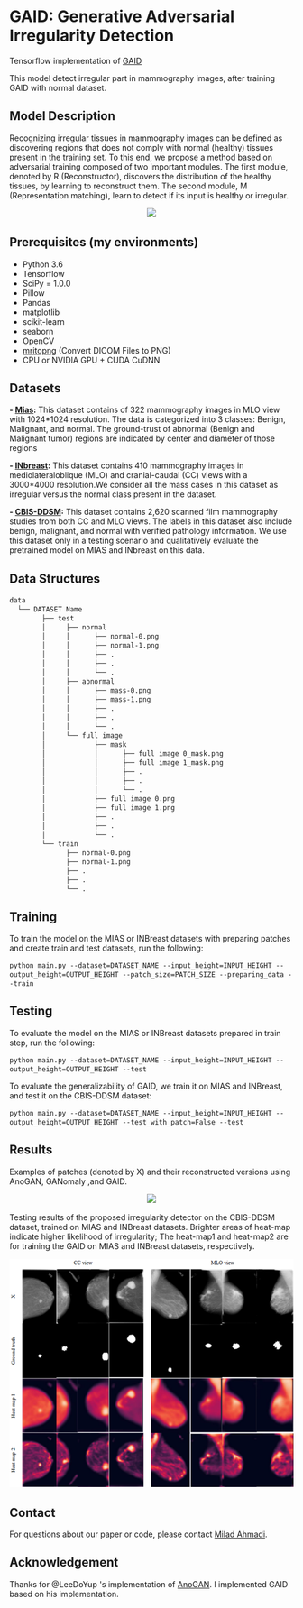 # GAID: Generative Adversarial Irregularity Detection

Tensorflow implementation of [GAID](https://link.springer.com/chapter/10.1007/978-3-030-32281-6_10)

This model detect irregular part in mammography images, after training GAID with normal dataset.

## Model Description

Recognizing irregular tissues in mammography images can be defined as discovering regions that does not comply with normal (healthy) tissues present in the training set. To this end, we propose a method based on adversarial training composed of two important modules. The first module, denoted by R (Reconstructor), discovers the distribution of the healthy tissues, by learning to reconstruct them. The second module, M (Representation matching), learn to detect if its input is healthy or irregular.

<p align="center">
  <img src="https://github.com/milad-ahmadi/GAID/blob/master/images/R%2BM.PNG">
</p>


## Prerequisites (my environments)
- Python 3.6
- Tensorflow 
- SciPy = 1.0.0
- Pillow
- Pandas 
- matplotlib
- scikit-learn
- seaborn
- OpenCV
- [mritopng](https://github.com/danishm/mritopng) (Convert DICOM Files to PNG)
- CPU or NVIDIA GPU + CUDA CuDNN

## Datasets

**- [Mias](http://peipa.essex.ac.uk/info/mias.html):** This dataset contains of 322 mammography images in MLO view with 1024*1024 resolution. The data is categorized into 3 classes: Benign, Malignant, and normal. The ground-trust of abnormal (Benign and Malignant tumor) regions are indicated by center and diameter of those regions

**- [INbreast](https://www.ncbi.nlm.nih.gov/pubmed/22078258):** This dataset contains 410 mammography images in mediolateraloblique
(MLO) and cranial-caudal (CC) views with a 3000*4000 resolution.We consider all the mass cases in this dataset as irregular versus the normal class present in the dataset.

**- [CBIS-DDSM](https://wiki.cancerimagingarchive.net/display/Public/CBIS-DDSM#fa7d4f2e58a64fbaaab671105caa85f4):** This dataset contains 2,620 scanned film mammography studies from both CC and MLO views. The labels in this dataset also include benign, malignant, and normal with verified pathology information. We use this dataset only in a testing scenario and qualitatively evaluate the pretrained model on MIAS and INbreast on this data.

## Data Structures
   
```
data 
  └── DATASET Name
        ├── test
        │     ├── normal
        │     │      ├── normal-0.png
        │     │      ├── normal-1.png
        │     │      ├── .
        │     │      ├── .
        │     │      └── .
        │     ├── abnormal
        │     │      ├── mass-0.png
        │     │      ├── mass-1.png
        │     │      ├── .
        │     │      ├── .
        │     │      └── .
        │     └── full image
        │            ├── mask
        │            │      ├── full image 0_mask.png
        │            │      ├── full image 1_mask.png
        │            │      ├── .
        │            │      ├── .
        │            │      └── .
        │            ├── full image 0.png
        │            ├── full image 1.png
        │            ├── .
        │            ├── .
        │            └── .
        └── train
              ├── normal-0.png
              ├── normal-1.png
              ├── .
              ├── .
              └── .
```
          
## Training

To train the model on the MIAS or INBreast datasets with preparing patches and create train and test datasets, run the following:
```
python main.py --dataset=DATASET_NAME --input_height=INPUT_HEIGHT --output_height=OUTPUT_HEIGHT --patch_size=PATCH_SIZE --preparing_data --train
```

## Testing
To evaluate the model on the MIAS or INBreast datasets prepared in train step, run the following:
```
python main.py --dataset=DATASET_NAME --input_height=INPUT_HEIGHT --output_height=OUTPUT_HEIGHT --test
```

To evaluate the generalizability of GAID, we train it on MIAS and INBreast, and test it on the CBIS-DDSM dataset:
```
python main.py --dataset=DATASET_NAME --input_height=INPUT_HEIGHT --output_height=OUTPUT_HEIGHT --test_with_patch=False --test
```


          

## Results
Examples of patches (denoted by X) and their reconstructed versions using AnoGAN, GANomaly ,and GAID.
<p align="center">
  <img src="https://github.com/milad-ahmadi/GAID/blob/master/images/reconstructed results.PNG">
</p>

Testing results of the proposed irregularity detector on the CBIS-DDSM dataset, trained on MIAS and INBreast datasets. Brighter areas of heat-map indicate higher likelihood of irregularity; The heat-map1 and heat-map2 are for training the GAID on MIAS and INBreast datasets, respectively.
<p align="center">
  <img src="https://github.com/milad-ahmadi/GAID/blob/master/images/heat-map results.png">
</p>

## Contact
For questions about our paper or code, please contact [Milad Ahmadi](mailto:milad_ahmadi@comp.iust.ac.ir).

## Acknowledgement
Thanks for @LeeDoYup 's implementation of [AnoGAN](https://github.com/LeeDoYup/AnoGAN-tf). I implemented GAID based on his implementation.

